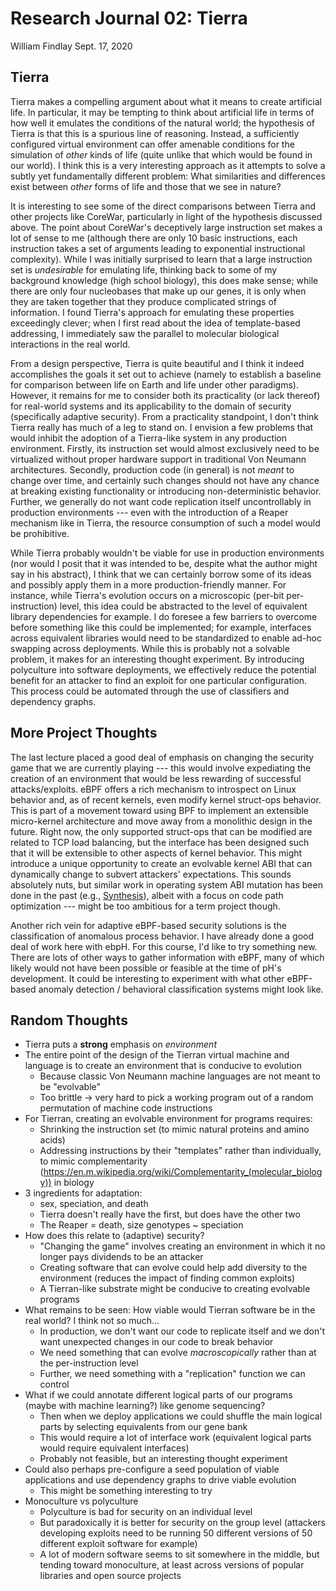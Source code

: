 # Research Journal 02: Tierra

William Findlay
Sept. 17, 2020

## Tierra

Tierra makes a compelling argument about what it means to create artificial
life. In particular, it may be tempting to think about artificial life in terms
of how well it emulates the conditions of the natural world; the hypothesis of
Tierra is that this is a spurious line of reasoning. Instead, a sufficiently
configured virtual environment can offer amenable conditions for the simulation
of *other* kinds of life (quite unlike that which would be found in our world).
I think this is a very interesting approach as it attempts to solve a subtly yet
fundamentally different problem: What similarities and differences exist between
*other* forms of life and those that we see in nature?

It is interesting to see some of the direct comparisons between Tierra and other
projects like CoreWar, particularly in light of the hypothesis discussed above.
The point about CoreWar's deceptively large instruction set makes a lot of sense
to me (although there are only 10 basic instructions, each instruction takes
a set of arguments leading to exponential instructional complexity). While I was
initially surprised to learn that a large instruction set is *undesirable* for
emulating life, thinking back to some of my background knowledge (high school
biology), this does make sense; while there are only four nucleobases that make
up our genes, it is only when they are taken together that they produce
complicated strings of information. I found Tierra's approach for emulating
these properties exceedingly clever; when I first read about the idea of
template-based addressing, I immediately saw the parallel to molecular
biological interactions in the real world.

From a design perspective, Tierra is quite beautiful and I think it indeed
accomplishes the goals it set out to achieve (namely to establish a baseline for
comparison between life on Earth and life under other paradigms). However, it
remains for me to consider both its practicality (or lack thereof) for
real-world systems and its applicability to the domain of security (specifically
adaptive security). From a practicality standpoint, I don't think Tierra really
has much of a leg to stand on. I envision a few problems that would inhibit the
adoption of a Tierra-like system in any production environment. Firstly, its
instruction set would almost exclusively need to be virtualized without proper
hardware support in traditional Von Neumann architectures. Secondly, production
code (in general) is not *meant* to change over time, and certainly such changes
should not have any chance at breaking existing functionality or introducing
non-deterministic behavior. Further, we generally do not want code replication
itself uncontrollably in production environments --- even with the introduction
of a Reaper mechanism like in Tierra, the resource consumption of such a model
would be prohibitive.

While Tierra probably wouldn't be viable for use in production environments
(nor would I posit that it was intended to be, despite what the author might say in
his abstract), I think that we can certainly borrow some of its ideas and
possibly apply them in a more production-friendly manner. For instance, while
Tierra's evolution occurs on a microscopic (per-bit per-instruction) level, this
idea could be abstracted to the level of equivalent library dependencies for
example. I do foresee a few barriers to overcome before something like this
could be implemented; for example, interfaces across equivalent libraries would
need to be standardized to enable ad-hoc swapping across deployments. While this
is probably not a solvable problem, it makes for an interesting thought
experiment. By introducing polyculture into software deployments, we effectively
reduce the potential benefit for an attacker to find an exploit for one
particular configuration. This process could be automated through the use of
classifiers and dependency graphs.

## More Project Thoughts

The last lecture placed a good deal of emphasis on changing the security game
that we are currently playing --- this would involve expediating the creation of
an environment that would be less rewarding of successful attacks/exploits. eBPF
offers a rich mechanism to introspect on Linux behavior and, as of recent
kernels, even modify kernel struct-ops behavior. This is part of a movement
toward using BPF to implement an extensible micro-kernel architecture and move
away from a monolithic design in the future. Right now, the only supported
struct-ops that can be modified are related to TCP load balancing, but the
interface has been designed such that it will be extensible to other aspects of
kernel behavior. This might introduce a unique opportunity to create an
evolvable kernel ABI that can dynamically change to subvert attackers'
expectations. This sounds absolutely nuts, but similar work in operating system
ABI mutation has been done in the past
(e.g., [Synthesis](https://www.usenix.org/legacy/publications/compsystems/1988/win_pu.pdf)),
albeit with a focus on code path optimization --- might be too ambitious for
a term project though.

Another rich vein for adaptive eBPF-based security solutions is the
classification of anomalous process behavior. I have already done a good deal of
work here with ebpH. For this course, I'd like to try something new. There are
lots of other ways to gather information with eBPF, many of which likely would
not have been possible or feasible at the time of pH's development. It could be
interesting to experiment with what other eBPF-based anomaly detection
/ behavioral classification systems might look like.

## Random Thoughts

- Tierra puts a **strong** emphasis on *environment*
- The entire point of the design of the Tierran virtual machine and language is to create an environment that is conducive to evolution
    - Because classic Von Neumann machine languages are not meant to be "evolvable"
    - Too brittle -> very hard to pick a working program out of a random permutation of machine code instructions
- For Tierran, creating an evolvable environment for programs requires:
    - Shrinking the instruction set (to mimic natural proteins and amino acids)
    - Addressing instructions by their "templates" rather than individually, to mimic complementarity (https://en.m.wikipedia.org/wiki/Complementarity_(molecular_biology)) in biology
- 3 ingredients for adaptation:
    - sex, speciation, and death
    - Tierra doesn't really have the first, but does have the other two
    - The Reaper = death, size genotypes ~ speciation
- How does this relate to (adaptive) security?
    - "Changing the game" involves creating an environment in which it no longer pays dividends to be an attacker
    - Creating software that can evolve could help add diversity to the environment (reduces the impact of finding common exploits)
    - A Tierran-like substrate might be conducive to creating evolvable programs
- What remains to be seen: How viable would Tierran software be in the real world? I think not so much...
    - In production, we don't want our code to replicate itself and we don't want unexpected changes in our code to break behavior
    - We need something that can evolve *macroscopically* rather than at the per-instruction level
    - Further, we need something with a "replication" function we can control
- What if we could annotate different logical parts of our programs (maybe with machine learning?) like genome sequencing?
    - Then when we deploy applications we could shuffle the main logical parts by selecting equivalents from our gene bank
    - This would require a lot of interface work (equivalent logical parts would require equivalent interfaces)
    - Probably not feasible, but an interesting thought experiment
- Could also perhaps pre-configure a seed population of viable applications and use dependency graphs to drive viable evolution
    - This might be something interesting to try
- Monoculture vs polyculture
    - Polyculture is bad for security on an individual level
    - But paradoxically it is better for security on the group level (attackers developing exploits need to be running 50 different versions of 50 different exploit software for example)
    - A lot of modern software seems to sit somewhere in the middle, but tending toward monoculture, at least across versions of popular libraries and open source projects
